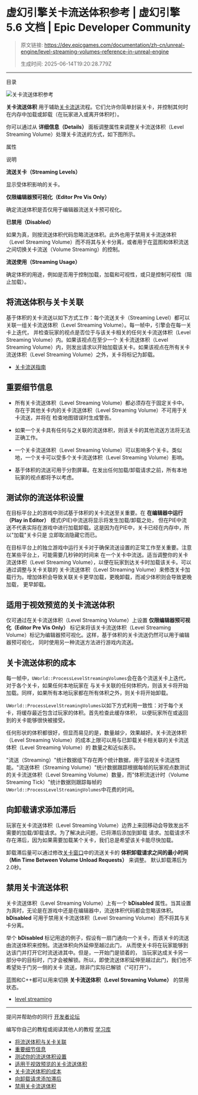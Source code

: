 # 虚幻引擎关卡流送体积参考 | 虚幻引擎 5.6 文档 | Epic Developer Community

> 原文链接: https://dev.epicgames.com/documentation/zh-cn/unreal-engine/level-streaming-volumes-reference-in-unreal-engine
> 
> 生成时间: 2025-06-14T19:20:28.779Z

---

目录

![关卡流送体积参考](https://dev.epicgames.com/community/api/documentation/image/ad286316-ad49-47c1-93b1-10765d943af2?resizing_type=fill&width=1920&height=335)

**关卡流送体积** 用于辅助[关卡流送](/documentation/zh-cn/unreal-engine/level-streaming-in-unreal-engine)流程。它们允许你简单封装关卡，并控制其何时在内存中加载或卸载（在玩家进入或离开体积时）。

你可以通过从 **详细信息（Details）** 面板调整属性来调整关卡流送体积（Level Streaming Volume）处理关卡流送的方式，如下图所示。

属性

说明

**流送关卡（Streaming Levels）**

显示受体积影响的关卡。

**仅限编辑器预可视化（Editor Pre Vis Only）**

确定流送体积是否仅用于编辑器流送关卡预可视化。

**已禁用（Disabled）**

如果为真，则按流送体积代码忽略流送体积。此外也用于禁用关卡流送体积（Level Streaming Volume）而不将其与关卡分离，或者用于在蓝图和体积流送之间切换关卡流送（Volume Streaming）的控制。

**流送使用（Streaming Usage）**

确定体积的用途，例如是否用于控制加载，加载和可视性，或只是控制可视性（阻止加载）。

## 将流送体积与关卡关联

基于体积的关卡流送以如下方式工作：每个流送关卡（Streaming Level）都可以关联一组关卡流送体积（Level Streaming Volume）。每一帧中，引擎会在每一关卡上迭代， 并检查玩家的视点是否位于与该关卡相关的任何关卡流送体积（Level Streaming Volume）内。如果该视点在至少一个 关卡流送体积（Level Streaming Volume）内，则发出请求以开始加载该关卡。如果该视点在所有关卡流送体积（Level Streaming Volume）之外，关卡将标记为卸载。

-   [关卡流送指南](/documentation/zh-cn/unreal-engine/level-streaming-using-volumes-in-unreal-engine)

## 重要细节信息

-   所有关卡流送体积（Level Streaming Volume）都必须存在于固定关卡中。存在于其他关卡内的关卡流送体积（Level Streaming Volume）不可用于关卡流送，并将在 检查地图错误时生成警告。
    
-   如果一个关卡具有任何与之关联的流送体积，则该关卡的其他流送方法将无法正确工作。
    
-   一个关卡流送体积（Level Streaming Volume）可以影响多个关卡。类似地，一个关卡可以受多个关卡流送体积（Level Streaming Volume）影响。
    
-   基于体积的流送可用于分割屏幕。在发出任何加载/卸载请求之前，所有本地玩家的视点都将予以考虑。
    

## 测试你的流送体积设置

在目标平台上的游戏中测试基于体积的关卡流送至关重要。在 **在编辑器中运行（Play in Editor）** 模式(PIE)中流送将显示将发生加载/卸载之处， 但在PIE中流送不代表实际在游戏中进行加载卸载。这是因为在PIE中，关卡已经在内存中，所以"加载"关卡只是 立即取消隐藏它而已。

在目标平台上的独立游戏中运行关卡对于确保流送设置的正常工作至关重要。注意在某些平台上，可能需要几秒钟的时间来 在一个关卡中流送。适当调整你的关卡流送体积（Level Streaming Volume），以便在玩家到达关卡时加载该关卡。可以通过调整与关卡关联的 关卡流送体积（Level Streaming Volume）来修改关卡加载行为。增加体积会导致关联关卡更早加载，更晚卸载，而减少体积则会导致更晚加载， 更早卸载。

## 适用于视效预览的关卡流送体积

仅可通过在关卡流送体积（Level Streaming Volume）上设置 **仅限编辑器预可视化（Editor Pre Vis Only）** 标记来将该关卡流送体积（Level Streaming Volume）标记为编辑器预可视化。这样，基于体积的关卡流送仍然可以用于编辑器预可视化， 同时使用另一种流送方法进行游戏内流送。

## 关卡流送体积的成本

每一帧中，`UWorld::ProcessLevelStreamingVolumes`会在各个流送关卡上迭代，对于各个关卡，如果任何本地玩家在 与关卡关联的任何体积内，则该关卡将开始加载。同样，如果所有本地玩家都在所有体积之外，则关卡将开始卸载。

`UWorld::ProcessLevelStreamingVolumes`以如下方式利用一致性：对于每个关卡，将缓存最近包含过玩家的体积。首先检查此缓存体积， 以便玩家所在或返回到的关卡能够很快被接受。

任何形状的体积都很好，但显而易见的是，数量越少，效果越好。关卡流送体积（Level Streaming Volume）的成本上限可以用与已卸载关卡相关联的关卡流送体积（Level Streaming Volume）的 数量之和近似表示。

"流送（Streaming）"统计数据组下存在两个统计数据，用于监视关卡流送性能。"流送体积（Streaming Volume）"统计数据跟踪根据每帧的玩家视点数测试 的关卡流送体积（Level Streaming Volume）数量，而"体积流送计时（Volume Streaming Tick）"统计数据则跟踪每帧的`UWorld::ProcessLevelStreamingVolumes`中花费的时间。

## 向卸载请求添加滞后

玩家在关卡流送体积（Level Streaming Volume）边界上来回移动会导致发出不需要的加载/卸载请求。为了解决此问题，已将滞后添加到卸载 请求。加载请求不存在滞后，因为如果需要加载某个关卡，我们总是希望该关卡能尽快加载。

卸载滞后量可以通过修改[关卡窗口](/documentation/zh-cn/unreal-engine/managing-multiple-levels-in-unreal-engine)中的流送关卡的 **体积卸载请求之间的最小时间（Min Time Between Volume Unload Requests）** 来调整。 默认卸载滞后为2.0秒。

## 禁用关卡流送体积

关卡流送体积（Level Streaming Volume）上有一个 **bDisabled** 属性。当其设置为真时，无论是在游戏中还是在编辑器中，流送体积代码都会忽略该体积。**bDisabled** 可用于禁用关卡流送体积（Level Streaming Volume）而不将其与关卡分离。

举个 **bDisabled** 标记用途的例子，假设有一扇门通向一个关卡，而该关卡的流送由流送体积来控制。流送体积向外延伸至越过此门， 从而使关卡将在玩家能够到达该门并打开它时流送进其中。但是，一开始门是锁着的， 当玩家达成关卡另一部分中的目标时，门才会被解锁。所以，即使流送体积延伸至越过此门，我们也不希望处于门另一侧的关卡 流送，除非门实际已解锁（"可打开"）。

蓝图和C++都可以用来切换 **关卡流送体积（Level Streaming Volume）** 的禁用状态。

-   [level streaming](https://dev.epicgames.com/community/search?query=level%20streaming)

* * *

提问并帮助你的同行 [开发者论坛](https://forums.unrealengine.com/categories?tag=unreal-engine)

编写你自己的教程或阅读其他人的教程 [学习库](https://dev.epicgames.com/community/unreal-engine/learning)

-   [将流送体积与关卡关联](/documentation/zh-cn/unreal-engine/level-streaming-volumes-reference-in-unreal-engine#%E5%B0%86%E6%B5%81%E9%80%81%E4%BD%93%E7%A7%AF%E4%B8%8E%E5%85%B3%E5%8D%A1%E5%85%B3%E8%81%94)
-   [重要细节信息](/documentation/zh-cn/unreal-engine/level-streaming-volumes-reference-in-unreal-engine#%E9%87%8D%E8%A6%81%E7%BB%86%E8%8A%82%E4%BF%A1%E6%81%AF)
-   [测试你的流送体积设置](/documentation/zh-cn/unreal-engine/level-streaming-volumes-reference-in-unreal-engine#%E6%B5%8B%E8%AF%95%E4%BD%A0%E7%9A%84%E6%B5%81%E9%80%81%E4%BD%93%E7%A7%AF%E8%AE%BE%E7%BD%AE)
-   [适用于视效预览的关卡流送体积](/documentation/zh-cn/unreal-engine/level-streaming-volumes-reference-in-unreal-engine#%E9%80%82%E7%94%A8%E4%BA%8E%E8%A7%86%E6%95%88%E9%A2%84%E8%A7%88%E7%9A%84%E5%85%B3%E5%8D%A1%E6%B5%81%E9%80%81%E4%BD%93%E7%A7%AF)
-   [关卡流送体积的成本](/documentation/zh-cn/unreal-engine/level-streaming-volumes-reference-in-unreal-engine#%E5%85%B3%E5%8D%A1%E6%B5%81%E9%80%81%E4%BD%93%E7%A7%AF%E7%9A%84%E6%88%90%E6%9C%AC)
-   [向卸载请求添加滞后](/documentation/zh-cn/unreal-engine/level-streaming-volumes-reference-in-unreal-engine#%E5%90%91%E5%8D%B8%E8%BD%BD%E8%AF%B7%E6%B1%82%E6%B7%BB%E5%8A%A0%E6%BB%9E%E5%90%8E)
-   [禁用关卡流送体积](/documentation/zh-cn/unreal-engine/level-streaming-volumes-reference-in-unreal-engine#%E7%A6%81%E7%94%A8%E5%85%B3%E5%8D%A1%E6%B5%81%E9%80%81%E4%BD%93%E7%A7%AF)